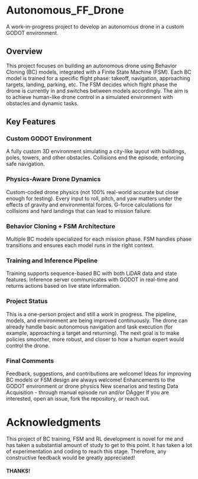 # Autonomous_FF_Drone
A work-in-progress project to develop an autonomous drone in a custom GODOT environment.

## Overview
This project focuses on building an autonomous drone using Behavior Cloning (BC) models, integrated with a Finite State Machine (FSM).
Each BC model is trained for a specific flight phase: takeoff, navigation, approaching targets, landing, parking, etc.
The FSM decides which flight phase the drone is currently in and switches between models accordingly.
The aim is to achieve human-like drone control in a simulated environment with obstacles and dynamic tasks.

## Key Features

### Custom GODOT Environment
A fully custom 3D environment simulating a city-like layout with buildings, poles, towers, and other obstacles.
Collisions end the episode, enforcing safe navigation.

### Physics-Aware Drone Dynamics
Custom-coded drone physics (not 100% real-world accurate but close enough for testing).
Every input to roll, pitch, and yaw matters under the effects of gravity and environmental forces.
G-force calculations for collisions and hard landings that can lead to mission failure.

### Behavior Cloning + FSM Architecture
Multiple BC models specialized for each mission phase.
FSM handles phase transitions and ensures each model runs in the right context.

### Training and Inference Pipeline
Training supports sequence-based BC with both LiDAR data and state features.
Inference server communicates with GODOT in real-time and returns actions based on live state information.

### Project Status
This is a one-person project and still a work in progress. The pipeline, models, and environment are being improved continuously.
The drone can already handle basic autonomous navigation and task execution (for example, approaching a target and returning).
The next goal is to make policies smoother, more robust, and closer to how a human expert would control the drone.

### Final Comments 
Feedback, suggestions, and contributions are welcome!
Ideas for improving BC models or FSM design are always welcome!
Enhancements to the GODOT environment or drone physics
New scenarios and testing
Data Acquisition - through manual episode run and/or DAgger
If you are interested, open an issue, fork the repository, or reach out.

# Acknowledgments
This project of BC training, FSM and RL development is novel for me and has taken a substantial amount of study to get to this point. It has taken a lot of experimentation and coding to reach this stage. Therefore, any constructive feedback would be greatly appreciated!

#### THANKS!
